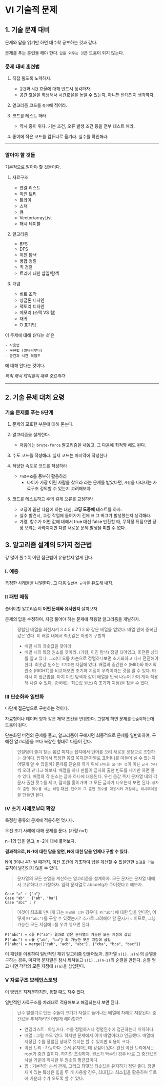 # VI 기술적 문제

## 1. 기술 문제 대비

문제와 답을 읽기만 하면 대수학 공부하는 것과 같다.

문제를 푸는 훈련을 해야 한다. `답을 외우는 것`은 도움이 되지 않는다.

### 문제 대비 훈련법

1. 직접 풀도록 노력하자.
	- `공간`과 `시간` 효율에 대해 반드시 생각하자.
	- 공간 효율을 희생해서 시간효율을 높일 수 있는지, 아니면 반대인지 생각하자.

2. 알고리즘 코드를 `종이`에 적어라.

3. 코드를 테스트 하라.
	- 역시 종이 위다. 기본 조건, 오류 발생 조건 등을 전부 테스트 해라.

4. 종이에 적은 코드를 컴퓨터로 옮겨라. 실수를 확인해라.

---

### 알아야 할 것들

기본적으로 알아야 할 것들이다.

1. 자료구조
	- 연결 리스트
	- 이진 트리
	- 트라이
	- 스택
	- 큐
	- Vector/arrayList
	- 해시 테이블

2. 알고리즘
	- BFS
	- DFS
	- 이진 탐색
	- 병합 정렬
	- 퀵 정렬
	- 트리에 대한 삽입/탐색

3. 개념
	- 비트 조작
	- 싱글톤 디자인
	- 팩토리 디자인
	- 메모리 (스택 VS 힙)
	- 재귀
	- O 표기법

이 주제에 대해 *안다는 것* 은

	- 사용법
	- 구현법 (밑바닥부터)
	- 공간과 시간 복잡도

에 대해 안다는 것이다.

*특히 해시 테이블이 매우 중요하다*

---


## 2. 기술 문제 대처 요령

### 기술 문제를 푸는 5단계

1. 문제의 모호한 부분에 대해 묻는다.

2. 알고리즘을 설계한다.
	- 처음에는 `brute-force` 알고리즘을 내놓고, 그 다음에 최적화 해도 된다.

3. 수도 코드를 작성해라. 실제 코드는 마지막에 작성한다

4. 적당한 속도로 코드를 작성하라
	- `자료구조`를 풍부히 활용하라
		+ 나이가 가장 어린 사람을 찾으라 라는 문제를 받았다면, `사람`을 나타내는 자료구조 정의할 수 있는지 고려해보자

5. 코드를 테스트하고 주의 깊게 오류를 교정하라
	- 코딩이 끝난 다음에 하는 대신, **코딩 도중에** 테스트를 하자.
	- 실수 발견시, 교정 작업에 들어가기 전에 `왜` 그 버그가 발생했는지 생각해라.
	- 가령, 함수가 어떤 값에 대해서 true 대신 false 반환할 때, 무작정 뒤집으면 당장 오류는 사라지지만 다른 새로운 문제 발생을 피할 수 없다.


## 3. 알고리즘 설계의 5가지 접근법

걍 많이 풀수록 어떤 접근법이 유용할지 알게 된다.

### I. 예증

특정한 사례들을 나열한다. 그 다음 `일반적 규칙`을 유도해 내자.

### II 패턴 매칭

풀어야할 알고리즘이 **어떤 문제와 유사한지** 살펴보자.

문제의 답을 수정하여, 지금 풀어야 하는 문제에 적용할 알고리즘을 개발하자.

> 정렬된 배열을 회전시켜 3 4 5 6 7 1 2 와 같은 배열을 얻었다.
> 배열 안에 중복된 값은 없다. 이 배열 내에서 최솟값은 어떻게 구할까
> - 배열 내의 최솟값을 찾아라
> - 배열 내의 특정 원소를 찾아라. (가령, 이진 탐색)
> 정렬 되어있고, 회전된 상태를 알고 있다.
> 그러니 오름 차순으로 정렬하다보면 초기화하고 다시 전진해야 한다.
> 최솟값 원소는 `초기화된` 지점에 있다.
> 배열의 중간원소 (MID)와 마지막 원소 (RIGHT)를 비교해보면 초기화 지점이 우측이라는 것을 알 수 있다.
> 따라서 이 접근법을, 마치 이진 탐색과 같이 배열을 반씩 나누어 가며 계속 적용해 나갈 수 있다.
> 종국에는 최솟값 원소(즉 초기화 지점)을 찾을 수 있다.


### III 단순화와 일반화

다단계 접근법으로 구현하는 것이다.

자료형이나 데이터 양과 같은 제약 조건을 변경한다. 그렇게 하면 문제를 `단순화`하는데 도움이 된다.

단순화된 버전의 문제를 풀고, 알고리즘이 구해지면 최종적으로 문제를 일반화하여, 구해진 알고리즘을 보다 복잡한 형태로 다듬어 간다.

> 인질범이 즐겨 찾는 몸값 쪽지는 잡지에서 단어를 오려 새로운 문장으로 조합하는 것이다.
잡지에서 특정한 몸값 쪽지(문자열로 표현된)를 마들어 낼 수 있는지 어떻게 알 수 있을까?
문제를 단순화 하기 위해 `단어를 오리는 것`이 아닌 `글자 하나`씩 오려 낸다고 해보자.
배열을 하나 만들어 글자의 출현 빈도를 세기만 하면 풀 수 있다.
배열의 각 원소는 글자 하나에 대응된다.
우선 몸값 쪽지 문자열 내의 각 문자 출현 횟수를 세고, 잡지를 훑어가며 그 모든 글자가 나오는지 보면 된다.
`글자의 출현 횟수를 세는 배열` 대신, `단어와 그 출현 횟수를 대응시켜 저장하는 해시테이블`을 만들면 된다.

### IV 초기 사례로부터 확장

특정한 종류의 문제에 적용하면 멋지다.

우선 초기 사례에 대해 문제를 푼다. (가령 n=1)

n=1의 답을 알고, n=2에 대해 풀어보자.

**결과적으로, N-1에 대한 답을 알면, N에 대한 답을 언제나 구할 수 있다.**

N이 3이나 4가 될 때까지, 이전 조건에 기초하여 답을 계산할 수 있을만한 `눈길을 끄는` 규칙이 발견되지 않을 수 있다.


> 문자열의 모든 순열을 계산하는 알고리즘을 설계하자.
모든 문자는 문자열 내에서 고유하다고 가정하자.
입력 문자열로 abcdefg가 주어졌다고 해보자.
```
Case "a" : {"a"}
Case "ab" : {"ab", "ba"}
Case "abc" : ?
```
> 이것이 최초로 만나게 되는 `눈길을 끄는` 경우다.
`P("ab")`에 대한 답을 안다면, 어떻게 `P("abc")`를 구할 수 있겠는가?
추가로 고려해야 할 문자가 `c` 이므로, 그냥 가능한 모든 지점에 `c`를 우겨 넣으면 된다.
```
P("abc") = c를 P("ab") 결과로 얻은 문자열의 가능한 모든 지점에 삽입
P("abc") = c를 {"ab", "ba"} 의 가능한 모든 지점에 삽입
P("abc") = merge({"cab", "acb", "abc"}, {"cba", "bca", "bac"})
```

이 패턴을 이용하여 일반적인 재귀 알고리즘 만들어보자.
문자열 `s(1)..s(n)`의 순열을 구하는 경우, 마지막 문자열은 잠시 제쳐놓고
`s(1)..s(n-1)`의 순열을 만든다.
순열 얻고 나면 각각의 모든 지점에 `s(n)`을 삽입한다.


### V 자료구조 브레인스토밍

이 방법은 지저분하지만, 통할 때도 자주 있다.

일반적인 자료구조를 차례대로 적용해보고 해결되는지 보면 된다.

> 난수 발생기로 만든 수들이 크기가 저절로 늘어나는 배열에 차례로 저장된다.
> 중간값을 추적하려면 어떻게 해야할까?
> - 연결리스트 : 아닐거다. 수를 정렬하거나 정렬된수에 접근하는데 취약하다.
> - 배열 : 그럴 수도 있다. 하지만 문제에서 이미 배열이라고 언급했다. 배열에 저장된 수를 정렬된 상태로 유지는 할 수 있지만 비용이 크다.
> - 이진 트리 : 가능하다. 순서 유지하는데 강점이 있다. 완전 이진 트리에서는 root가 중간 값이다. 하지만 조심하자. 원소가 짝수인 경우 바로 그 중간값은 사실 가운데 위치한 두 원소의 평균값이다.
> - 힙 : 기본적인 순서 관계, 그리고 최댓값 최솟값을 유지하기 정말 좋다. 정말 재미 있는 특성은 힙을 두 개 사용할 경우, 최대힙과 최소힙을 활용하여 루트에 가운데 수가 오도록 할 수 있다.
